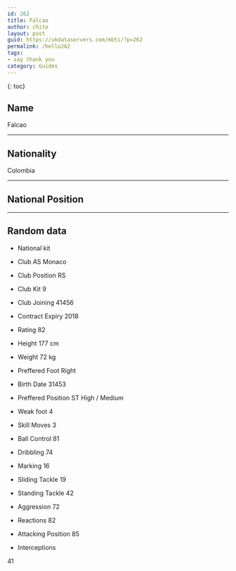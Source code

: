 ```yaml
---
id: 262
title: Falcao
author: chito
layout: post
guid: https://ukdataservers.com/mbti/?p=262
permalink: /hello262
tags:
- say thank you
category: Guides
---
```



{: toc}

## Name  
Falcao 

* * *

## Nationality  
Colombia 

* * *

## National Position 

* * *

## Random data 

  * National kit 
  * Club 
AS Monaco 

  * Club Position 
RS 

  * Club Kit 
9 

  * Club Joining 
41456 

  * Contract Expiry 
2018 

  * Rating 
82 

  * Height 
177 cm 

  * Weight 
72 kg 

  * Preffered Foot 
Right 

  * Birth Date 
31453 

  * Preffered Position 
ST High / Medium 

  * Weak foot 
4 

  * Skill Moves 
3 

  * Ball Control 
81 

  * Dribbling 
74 

  * Marking 
16 

  * Sliding Tackle 
19 

  * Standing Tackle 
42 

  * Aggression 
72 

  * Reactions 
82 

  * Attacking Position 
85 

  * Interceptions 

41